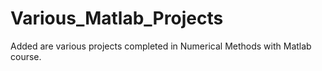 # Various_Matlab_Projects
Added are various projects completed in Numerical Methods with Matlab course.
